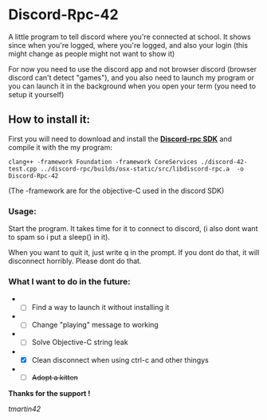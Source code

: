 # Discord-Rpc-42
 A little program to tell discord where you're connected at school. It shows since when you're logged, where you're logged, and also your login (this might change as people might not want to show it)

 For now you need to use the discord app and not browser discord (browser discord can't detect "games"), and you also need to launch my program or you can launch it in the background when you open your term (you need to setup it yourself)
## How to install it:
 First you will need to download and install the **[Discord-rpc SDK](https://github.com/discordapp/discord-rpc)**
 and compile it with the my program:

 ``` clang++ -framework Foundation -framework CoreServices ./discord-42-test.cpp ../discord-rpc/builds/osx-static/src/libdiscord-rpc.a  -o Discord-Rpc-42 ```

 (The -framework are for the objective-C used in the discord SDK)

### Usage:
Start the program. It takes time for it to connect to discord, (i also dont want to spam so i put a sleep() in it).

When you want to quit it, just write q in the prompt. If you dont do that, it will disconnect horribly. Please dont do that.

### What I want to do in the future:


* - [ ] Find a way to launch it without installing it
* - [ ] Change "playing" message to working
* - [ ] Solve Objective-C string leak
* - [x] Clean disconnect when using ctrl-c and other thingys
* - [ ] ~~Adopt a kitten~~

**Thanks for the support !**

*tmartin42*
